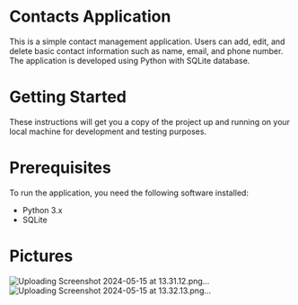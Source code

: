 # Contacts Application

This is a simple contact management application. Users can add, edit, and delete basic contact information such as name, email, and phone number. The application is developed using Python with SQLite database.

# Getting Started

These instructions will get you a copy of the project up and running on your local machine for development and testing purposes.

# Prerequisites
To run the application, you need the following software installed:

- Python 3.x
- SQLite


# Pictures


![Uploading Screenshot 2024-05-15 at 13.31.12.png…]()
![Uploading Screenshot 2024-05-15 at 13.32.13.png…]()
